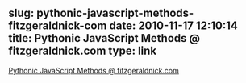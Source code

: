 slug: pythonic-javascript-methods-fitzgeraldnick-com
date: 2010-11-17 12:10:14
title: Pythonic JavaScript Methods @ fitzgeraldnick.com
type: link
---

[Pythonic JavaScript Methods @ fitzgeraldnick.com](http://fitzgeraldnick.com/weblog/38/)
